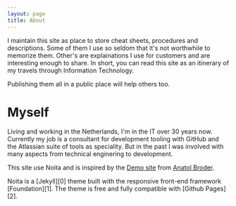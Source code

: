 ```yaml
---
layout: page
title: About
---
```


I maintain this site as place to store cheat sheets, procedures and descriptions. Some of them I use so seldom that it's not worthwhile to memorize them. Other's are explainations I use for customers and are interesting enough to share. In short, you can read this site as an itinerary of my travels through Information Technology.

Publishing them all in a public place will help others too.

# Myself

Living and working in the Netherlands, I'm in the IT over 30 years now. Currently my job is a consultant for development tooling with GitHub and the Atlassian suite of tools as speciality. But in the past I was involved with many aspects from technical enginering to development.


This site use Noita and is inspired by the [Demo site](http://noita.penibelst.de) from [Anatol Broder](https://bro.doktorbro.net).

Noita is a [Jekyll][0] theme built with the responsive front-end framework [Foundation][1]. The theme is free and fully compatible with [Github Pages][2].
